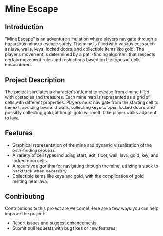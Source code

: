 # Mine Escape

## Introduction

"Mine Escape" is an adventure simulation where players navigate through a hazardous mine to escape safely. The mine is filled with various cells such as lava, walls, keys, locked doors, and collectible items like gold. The player's movement is determined by a path-finding algorithm that respects certain movement rules and restrictions based on the types of cells encountered.

## Project Description

The project simulates a character's attempt to escape from a mine filled with obstacles and treasures. Each mine map is represented as a grid of cells with different properties. Players must navigate from the starting cell to the exit, avoiding lava and walls, collecting keys to open locked doors, and possibly collecting gold, although gold will melt if the player walks adjacent to lava.

## Features

- Graphical representation of the mine and dynamic visualization of the path-finding process.
- A variety of cell types including start, exit, floor, wall, lava, gold, key, and locked door cells.
- A recursive algorithm for navigating through the mine, utilizing a stack to backtrack when necessary.
- Collectible items like keys and gold, with the complication of gold melting near lava.

## Contributing
Contributions to this project are welcome! Here are a few ways you can help improve the project:
- Report issues and suggest enhancements.
- Submit pull requests with bug fixes or new features.



